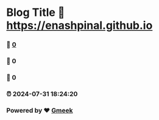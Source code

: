 # Blog Title :link: https://enashpinal.github.io 
### :page_facing_up: [0](https://enashpinal.github.io/tag.html) 
### :speech_balloon: 0 
### :hibiscus: 0 
### :alarm_clock: 2024-07-31 18:24:20 
### Powered by :heart: [Gmeek](https://github.com/Meekdai/Gmeek)
